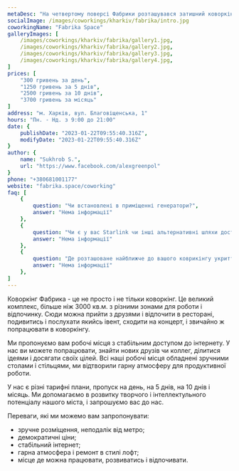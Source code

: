 ```yaml
---
metaDesc: "На четвертому поверсі Фабрики розташувався затишний коворкінг. Ми постаралися створити атмосферу з домашнім затишком та повноцінною робочою обстановкою."
socialImage: /images/coworkings/kharkiv/fabrika/intro.jpg
coworkingName: "Fabrika Space"
galleryImages: [
	/images/coworkings/kharkiv/fabrika/gallery1.jpg,
	/images/coworkings/kharkiv/fabrika/gallery2.jpg,
	/images/coworkings/kharkiv/fabrika/gallery3.jpg,
	/images/coworkings/kharkiv/fabrika/gallery4.jpg,
]
prices: [
	"300 гривень за день",
	"1250 гривень за 5 днів",
	"2500 гривень за 10 днів",
	"3700 гривень за місяць"
]
address: "м. Харків, вул. Благовіщенська, 1"
hours: "Пн. - Нд. з 9:00 до 21:00"
date: {
	publishDate: "2023-01-22T09:55:40.316Z",
	modifyDate: "2023-01-22T09:55:40.316Z"
}
author: {
	name: "Sukhrob S.",
	url: "https://www.facebook.com/alexgreenpol"
}
phone: "+380681001177"
website: "fabrika.space/coworking"
faq: [
	{
		question: "Чи встановлені в приміщенні генератори?", 
		answer: "Нема інформації"
	},
	{
		question: "Чи є у вас Starlink чи інші альтернативні шляхи доступу до інтернету?", 
		answer: "Нема інформації"
	},
	{
		question: "Де розташоване найближче до вашого коврикінгу укриття?", 
		answer: "Нема інформації"
	},
]
---
```


Коворкінг Фабрика - це не просто і не тільки коворкінг. Це великий комплекс, більше ніж 3000 кв.м. з різними зонами для роботи і відпочинку. Сюди можна прийти з друзями і відпочити в ресторані, подивитись і послухати якийсь івент, сходити на концерт, і звичайно ж попрацювати в коворкінгу.

Ми пропонуємо вам робочі місця з стабільним доступом до інтернету. У нас ви можете попрацювати, знайти нових друзів чи коллег, ділитися ідеями і досягати своїх цілей. Всі наші робочі місця обладнені зручними столами і стільцями, ми відтворили гарну атмосферу для продуктивної роботи.

У нас є різні тарифні плани, пропуск на день, на 5 днів, на 10 днів і місяць. Ми допомагаємо в розвитку творчого і інтеллектульного потенціалу нашого міста, і запрошуємо вас до нас.

Переваги, які ми можемо вам запропонувати:

-   зручне розміщення, неподалік від метро;
-   демократичні ціни;
-   стабільний інтернет;
-   гарна атмосфера і ремонт в стилі лофт;
-   місце де можна працювати, розвиватись і відпочивати.
